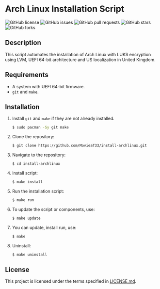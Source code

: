 # Arch Linux Installation Script

![GitHub license](https://img.shields.io/github/license/MovieaT33/install-archlinux)
![GitHub issues](https://img.shields.io/github/issues/MovieaT33/install-archlinux)
![GitHub pull requests](https://img.shields.io/github/issues-pr/MovieaT33/install-archlinux)
![GitHub stars](https://img.shields.io/github/stars/MovieaT33/install-archlinux)
![GitHub forks](https://img.shields.io/github/forks/MovieaT33/install-archlinux)

## Description

This script automates the installation of Arch Linux with LUKS encryption using LVM, UEFI 64-bit architecture and US localization in United Kingdom.

## Requirements

- A system with UEFI 64-bit firmware.
- `git` and `make`.

## Installation

1. Install `git` and `make` if they are not already installed.

    ```bash
    $ sudo pacman -Sy git make
    ```

2. Clone the repository:

    ```bash
    $ git clone https://github.com/MovieaT33/install-archlinux.git
    ```

3. Navigate to the repository:

    ```bash
    $ cd install-archlinux
    ```

4. Install script:

    ```bash
    $ make install
    ```

5. Run the installation script:

    ```bash
    $ make run
    ```

6. To update the script or components, use:

    ```bash
    $ make update
    ```

7. You can update, install run, use:

    ```bash
    $ make
    ```

7. Uninstall:

    ```bash
    $ make uninstall
    ```

## License

This project is licensed under the terms specified in [LICENSE.md](LICENSE.md).
